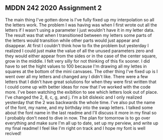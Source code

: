 ## MDDN 242 2020 Assignment 2

The main thing I've gotten done is I've fully fixed up my interpolation so all the letters work. The problem I was having was when I first wrote out all the letters if I wasn't using a parameter I just wouldn't have it in my letter data. The result was that when I transitioned between my letters some parts of the letters would transition while other parts would just appear and disappear. At first I couldn't think how to fix the problem but yesterday I realized I could just make the value of all the unused parameters zero and they would either appear from the sides or in the case of the center square, grow in the middle. I felt very silly for not thinking of this fix sooner. I did have to set the hight values to 100 because I'm drawing all my lettes in squares at the bottom of the mini canvases.
The other thing I've fixed up is I went over all my letters and changed any I didn't like. There were a few letters that I didn't have great solutions for when they were first written that I could come up with better ideas for now that I've worked with the code more. I've been watching the exibition to see which letters look out of place. I've changed the 2, 8, c, g, and j. I'm a bit dislexic and I only realized yesterday that the 2 was backwards the whole time. 
I've also put the name of the font, my name, and my birthday into the swap letters. I talked some about the font name in the last readme and I'll discuss it more in my final so I probably don't need to dive in now.
The plan for tomorrow is to go over everything and make sure I'm all up to date, set up my perview, and write up my final readme! I feel like I'm right on track and I hope my font is well recived! 


